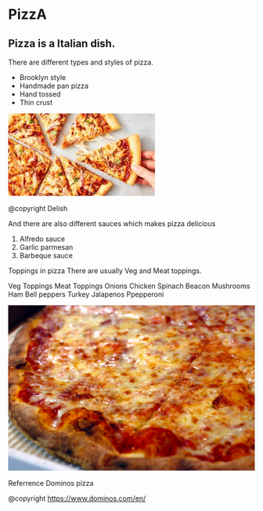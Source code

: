 # PizzA
## Pizza is a Italian dish. 
There are different types and styles of pizza.
- Brooklyn style
- Handmade pan pizza
- Hand tossed 
- Thin crust



![](pizza.jpg)

@copyright Delish

And there are also different sauces which makes pizza delicious
1. Alfredo sauce
2. Garlic parmesan
3. Barbeque sauce 

Toppings in pizza
There are usually Veg and Meat toppings. 

 Veg Toppings                       Meat Toppings 
Onions                              Chicken
Spinach                             Beacon
Mushrooms                           Ham
Bell peppers                        Turkey
Jalapenos                           Ppepperoni

![](NYPizzaPie.jpg)


Referrence 
Dominos pizza

@copyright https://www.dominos.com/en/
